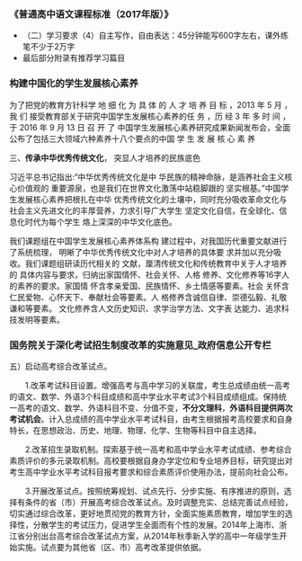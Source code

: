 ### 《普通高中语文课程标准（2017年版）》

- （二）学习要求（4）自主写作，自由表达：45分钟能写600字左右，课外练笔不少于2万字
- 最后部分附录有推荐学习篇目

### 构建中国化的学生发展核心素养

为了把党的教育方针科学 地 细 化 为 具 体 的 人 才 培 养 目 标 ，2013 年 5 月 ，我 们 接受教育部关于研究中国学生发展核心素养的任 务 ，历 经 3 年 多 时 间 ，于 2016 年 9 月 13 日 召 开 了 中国学生发展核心素养研究成果新闻发布会，全面 公布了包括三大领域六种素养十八个要点的中国 学 生 发 展 核 心 素 养

三、**传承中华优秀传统文化**， 突显人才培养的民族底色

  习近平总书记指出:“中华优秀传统文化是中 华民族的精神命脉，是涵养社会主义核心价值观的 重要源泉，也是我们在世界文化激荡中站稳脚跟的 坚实根基。”中国学生发展核心素养把根扎在中华 优秀传统文化的土壤中，同时充分吸收革命文化与 社会主义先进文化的丰厚营养，力求引导广大学生 坚定文化自信，在全球化、信息化时代为每个学生 烙上深深的中华文化底色。

我们课题组在中国学生发展核心素养体系构 建过程中，对我国历代重要文献进行了系统梳理， 明晰了中华优秀传统文化中对人才培养的具体要 求并加以充分吸收。我们课题组研读历代相关的 文献，厘清传统文化和传统教育中关于人才培养的 具体内容与要求，归纳出家国情怀、社会关怀、人格 修养、文化修养等16字人的素养的要求。家国情 怀含孝亲爱国、民族情怀、乡土情感等要素。社会 关怀含仁民爱物、心怀天下、奉献社会等要素。人 格修养含诚信自律、崇德弘毅、礼敬谦和等要素。 文化修养含人文历史知识、求学治学方法、文字表 达能力、追求科技发明等要素。

### 国务院关于深化考试招生制度改革的实施意见_政府信息公开专栏

五）启动高考综合改革试点。

　　1.改革考试科目设置。增强高考与高中学习的关联度，考生总成绩由统一高考的语文、数学、外语3个科目成绩和高中学业水平考试3个科目成绩组成。保持统一高考的语文、数学、外语科目不变、分值不变，**不分文理科**，**外语科目提供两次考试机会**。计入总成绩的高中学业水平考试科目，由考生根据报考高校要求和自身特长，在思想政治、历史、地理、物理、化学、生物等科目中自主选择。

　　2.改革招生录取机制。探索基于统一高考和高中学业水平考试成绩、参考综合素质评价的多元录取机制。高校要根据自身办学定位和专业培养目标，研究提出对考生高中学业水平考试科目报考要求和综合素质评价使用办法，提前向社会公布。

　　3.开展改革试点。按照统筹规划、试点先行、分步实施、有序推进的原则，选择有条件的省（市）开展高考综合改革试点。及时调整充实、总结完善试点经验，切实通过综合改革，更好地贯彻党的教育方针，全面实施素质教育，增加学生的选择性，分散学生的考试压力，促进学生全面而有个性的发展。2014年上海市、浙江省分别出台高考综合改革试点方案，从2014年秋季新入学的高中一年级学生开始实施。试点要为其他省（区、市）高考改革提供依据。
